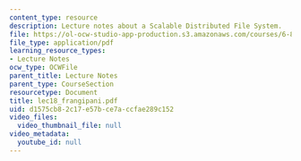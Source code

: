 ```yaml
---
content_type: resource
description: Lecture notes about a Scalable Distributed File System.
file: https://ol-ocw-studio-app-production.s3.amazonaws.com/courses/6-824-distributed-computer-systems-engineering-spring-2006/d1575cb82c17e57bce7accfae289c152_lec18_frangipani.pdf
file_type: application/pdf
learning_resource_types:
- Lecture Notes
ocw_type: OCWFile
parent_title: Lecture Notes
parent_type: CourseSection
resourcetype: Document
title: lec18_frangipani.pdf
uid: d1575cb8-2c17-e57b-ce7a-ccfae289c152
video_files:
  video_thumbnail_file: null
video_metadata:
  youtube_id: null
---
```

